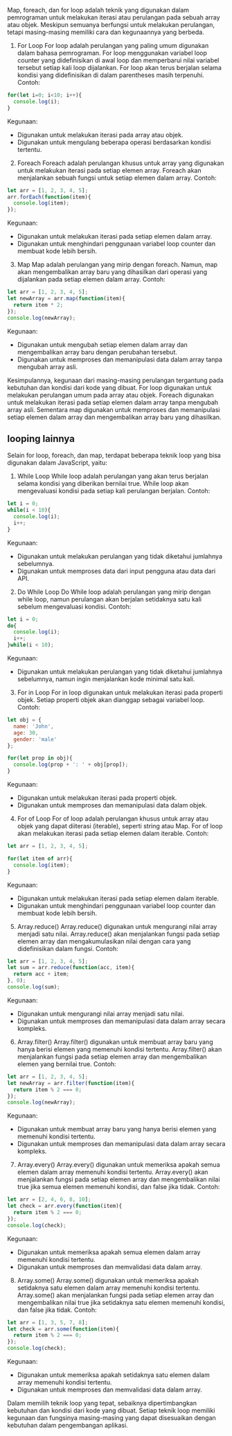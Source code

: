 Map, foreach, dan for loop adalah teknik yang digunakan dalam pemrograman untuk melakukan iterasi atau perulangan pada sebuah array atau objek. Meskipun semuanya berfungsi untuk melakukan perulangan, tetapi masing-masing memiliki cara dan kegunaannya yang berbeda.

1. For Loop
For loop adalah perulangan yang paling umum digunakan dalam bahasa pemrograman. For loop menggunakan variabel loop counter yang didefinisikan di awal loop dan memperbarui nilai variabel tersebut setiap kali loop dijalankan. For loop akan terus berjalan selama kondisi yang didefinisikan di dalam parentheses masih terpenuhi.
Contoh:
```javascript
for(let i=0; i<10; i++){
  console.log(i);
}
```
Kegunaan:

- Digunakan untuk melakukan iterasi pada array atau objek.
- Digunakan untuk mengulang beberapa operasi berdasarkan kondisi tertentu.

2. Foreach
Foreach adalah perulangan khusus untuk array yang digunakan untuk melakukan iterasi pada setiap elemen array. Foreach akan menjalankan sebuah fungsi untuk setiap elemen dalam array.
Contoh:
```javascript
let arr = [1, 2, 3, 4, 5];
arr.forEach(function(item){
  console.log(item);
});
```
Kegunaan:

- Digunakan untuk melakukan iterasi pada setiap elemen dalam array.
- Digunakan untuk menghindari penggunaan variabel loop counter dan membuat kode lebih bersih.
3. Map
Map adalah perulangan yang mirip dengan foreach. Namun, map akan mengembalikan array baru yang dihasilkan dari operasi yang dijalankan pada setiap elemen dalam array.
Contoh:
```javascript
let arr = [1, 2, 3, 4, 5];
let newArray = arr.map(function(item){
  return item * 2;
});
console.log(newArray);
```
Kegunaan:

- Digunakan untuk mengubah setiap elemen dalam array dan mengembalikan array baru dengan perubahan tersebut.
- Digunakan untuk memproses dan memanipulasi data dalam array tanpa mengubah array asli.

Kesimpulannya, kegunaan dari masing-masing perulangan tergantung pada kebutuhan dan kondisi dari kode yang dibuat. For loop digunakan untuk melakukan perulangan umum pada array atau objek. Foreach digunakan untuk melakukan iterasi pada setiap elemen dalam array tanpa mengubah array asli. Sementara map digunakan untuk memproses dan memanipulasi setiap elemen dalam array dan mengembalikan array baru yang dihasilkan.

## looping lainnya
Selain for loop, foreach, dan map, terdapat beberapa teknik loop yang bisa digunakan dalam JavaScript, yaitu:

1. While Loop
While loop adalah perulangan yang akan terus berjalan selama kondisi yang diberikan bernilai true. While loop akan mengevaluasi kondisi pada setiap kali perulangan berjalan.
Contoh:
```javascript
let i = 0;
while(i < 10){
  console.log(i);
  i++;
}
```
Kegunaan:

- Digunakan untuk melakukan perulangan yang tidak diketahui jumlahnya sebelumnya.
- Digunakan untuk memproses data dari input pengguna atau data dari API.

2. Do While Loop
Do While loop adalah perulangan yang mirip dengan while loop, namun perulangan akan berjalan setidaknya satu kali sebelum mengevaluasi kondisi.
Contoh:
```javascript
let i = 0;
do{
  console.log(i);
  i++;
}while(i < 10);
```
Kegunaan:

- Digunakan untuk melakukan perulangan yang tidak diketahui jumlahnya sebelumnya, namun ingin menjalankan kode minimal satu kali.

3. For in Loop
For in loop digunakan untuk melakukan iterasi pada properti objek. Setiap properti objek akan dianggap sebagai variabel loop.
Contoh:
```javascript
let obj = {
  name: 'John',
  age: 30,
  gender: 'male'
};

for(let prop in obj){
  console.log(prop + ': ' + obj[prop]);
}
```
Kegunaan:

- Digunakan untuk melakukan iterasi pada properti objek.
- Digunakan untuk memproses dan memanipulasi data dalam objek.

4. For of Loop
For of loop adalah perulangan khusus untuk array atau objek yang dapat diiterasi (iterable), seperti string atau Map. For of loop akan melakukan iterasi pada setiap elemen dalam iterable.
Contoh:
```javascript
let arr = [1, 2, 3, 4, 5];

for(let item of arr){
  console.log(item);
}
```
Kegunaan:

- Digunakan untuk melakukan iterasi pada setiap elemen dalam iterable.
- Digunakan untuk menghindari penggunaan variabel loop counter dan membuat kode lebih bersih.

5. Array.reduce()
Array.reduce() digunakan untuk mengurangi nilai array menjadi satu nilai. Array.reduce() akan menjalankan fungsi pada setiap elemen array dan mengakumulasikan nilai dengan cara yang didefinisikan dalam fungsi.
Contoh:
```javascript
let arr = [1, 2, 3, 4, 5];
let sum = arr.reduce(function(acc, item){
  return acc + item;
}, 0);
console.log(sum);
```
Kegunaan:

- Digunakan untuk mengurangi nilai array menjadi satu nilai.
- Digunakan untuk memproses dan memanipulasi data dalam array secara kompleks.
6. Array.filter()
Array.filter() digunakan untuk membuat array baru yang hanya berisi elemen yang memenuhi kondisi tertentu. Array.filter() akan menjalankan fungsi pada setiap elemen array dan mengembalikan elemen yang bernilai true.
Contoh:
```javascript
let arr = [1, 2, 3, 4, 5];
let newArray = arr.filter(function(item){
  return item % 2 === 0;
});
console.log(newArray);
```
Kegunaan:

- Digunakan untuk membuat array baru yang hanya berisi elemen yang memenuhi kondisi tertentu.
- Digunakan untuk memproses dan memanipulasi data dalam array secara kompleks.
7. Array.every()
Array.every() digunakan untuk memeriksa apakah semua elemen dalam array memenuhi kondisi tertentu. Array.every() akan menjalankan fungsi pada setiap elemen array dan mengembalikan nilai true jika semua elemen memenuhi kondisi, dan false jika tidak.
Contoh:
```javascript
let arr = [2, 4, 6, 8, 10];
let check = arr.every(function(item){
  return item % 2 === 0;
});
console.log(check);
```
Kegunaan:

- Digunakan untuk memeriksa apakah semua elemen dalam array memenuhi kondisi tertentu.
- Digunakan untuk memproses dan memvalidasi data dalam array.

8. Array.some()
Array.some() digunakan untuk memeriksa apakah setidaknya satu elemen dalam array memenuhi kondisi tertentu. Array.some() akan menjalankan fungsi pada setiap elemen array dan mengembalikan nilai true jika setidaknya satu elemen memenuhi kondisi, dan false jika tidak.
Contoh:
```javascript
let arr = [1, 3, 5, 7, 8];
let check = arr.some(function(item){
  return item % 2 === 0;
});
console.log(check);
```
Kegunaan:

- Digunakan untuk memeriksa apakah setidaknya satu elemen dalam array memenuhi kondisi tertentu.
- Digunakan untuk memproses dan memvalidasi data dalam array.

Dalam memilih teknik loop yang tepat, sebaiknya dipertimbangkan kebutuhan dan kondisi dari kode yang dibuat. Setiap teknik loop memiliki kegunaan dan fungsinya masing-masing yang dapat disesuaikan dengan kebutuhan dalam pengembangan aplikasi.
